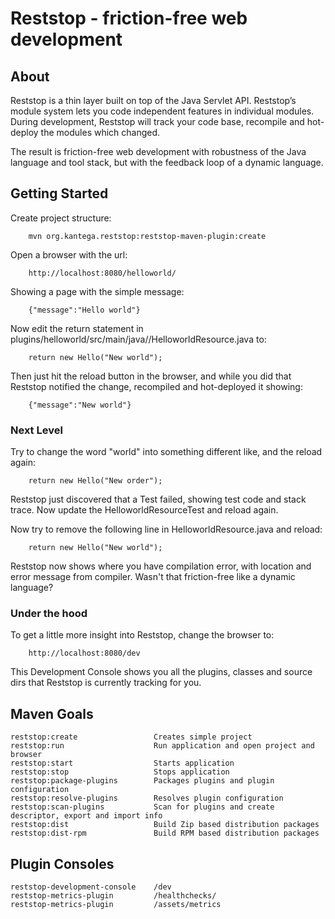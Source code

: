 Reststop - friction-free web development
==============================================

## About

Reststop is a thin layer built on top of the Java Servlet API. Reststop’s module system lets you code independent
features in individual modules. During development, Reststop will track your code base, recompile and hot-deploy the
modules which changed.

The result is friction-free web development with robustness of the Java language and tool stack, but with the feedback
loop of a dynamic language.


## Getting Started

Create project structure:

        mvn org.kantega.reststop:reststop-maven-plugin:create

Open a browser with the url:

        http://localhost:8080/helloworld/

Showing a page with the simple message:

        {"message":"Hello world"}

Now edit the return statement in plugins/helloworld/src/main/java/<YOUR PACKAGE NAME>/HelloworldResource.java to:

        return new Hello("New world");

Then just hit the reload button in the browser, and while you did that Reststop notified the change, recompiled and hot-deployed it showing:

        {"message":"New world"}

### Next Level

Try to change the word "world" into something different like, and the reload again:

        return new Hello("New order");

Reststop just discovered that a Test failed, showing test code and stack trace. Now update the HelloworldResourceTest and reload again.

Now try to remove the following line in HelloworldResource.java and reload:

        return new Hello("New world");

Reststop now shows where you have compilation error, with location and error message from compiler. Wasn't that friction-free like a dynamic language?


### Under the hood

To get a little more insight into Reststop, change the browser to:

        http://localhost:8080/dev

This Development Console shows you all the plugins, classes and source dirs that Reststop is currently tracking for you.


## Maven Goals

    reststop:create                 Creates simple project
    reststop:run                    Run application and open project and browser
    reststop:start                  Starts application
    reststop:stop                   Stops application
    reststop:package-plugins        Packages plugins and plugin configuration
    reststop:resolve-plugins        Resolves plugin configuration
    reststop:scan-plugins           Scan for plugins and create descriptor, export and import info
    reststop:dist                   Build Zip based distribution packages
    reststop:dist-rpm               Build RPM based distribution packages


## Plugin Consoles

    reststop-development-console    /dev
    reststop-metrics-plugin         /healthchecks/
    reststop-metrics-plugin         /assets/metrics
